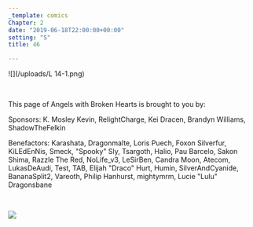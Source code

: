 ```yaml
---
_template: comics
Chapter: 2
date: "2019-06-18T22:00:00+00:00"
setting: "S"
title: 46

---
```

![](/uploads/L 14-1.png)

<br>

<p align="left">This page of Angels with Broken Hearts is brought to you by:</p>

<p align="left">Sponsors: K. Mosley Kevin, RelightCharge, Kei Dracen, Brandyn Williams, ShadowTheFelkin </p>

<p align="left">Benefactors: Karashata, Dragonmalte, Loris Puech, Foxon Silverfur, KiLEdEnNis, Smeck, "Spooky" Sly, Tsargoth, Halio, Pau Barcelo, Sakon Shima, Razzle The Red, NoLife_v3, LeSirBen, Candra Moon, Atecom, LukasDeAudi, Test, TAB, Elijah "Draco" Hurt, Humin, SilverAndCyanide, BananaSplit2, Vareoth, Philip Hanhurst, mightymrm, Lucie "Lulu" Dragonsbane</p> <br>

[![](/uploads/patreon-banner.jpg)](http://patreon.com/mbsaunders)

